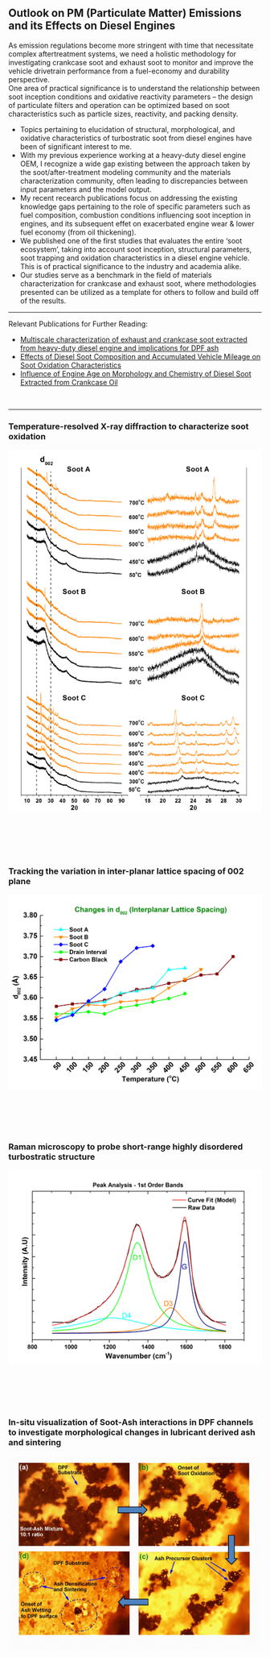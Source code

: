 ## Outlook on PM (Particulate Matter) Emissions and its Effects on Diesel Engines
As emission regulations become more stringent with time that necessitate complex aftertreatment systems, we need a holistic methodology for investigating crankcase soot and exhaust soot to monitor and improve the vehicle drivetrain performance from a fuel-economy and durability perspective. <br> 
One area of practical significance is to understand the relationship between soot inception conditions and oxidative reactivity parameters – the design of particulate filters and operation can be optimized based on soot characteristics such as particle sizes, reactivity, and packing density. <br> 
- Topics pertaining to elucidation of structural, morphological, and oxidative characteristics of turbostratic soot from diesel engines have been of significant interest to me.<br>
- With my previous experience working at a heavy-duty diesel engine OEM, I recognize a wide gap existing between the approach taken by the soot/after-treatment modeling community and the materials characterization community, often leading to discrepancies between input parameters and the model output. <br>
- My recent recearch publications focus on addressing the existing knowledge gaps pertaining to the role of specific parameters such as fuel composition, combustion conditions influencing soot inception in engines, and its subsequent effet on exacerbated engine wear & lower fuel economy (from oil thickening).<br> 
- We published one of the first studies that evaluates the entire ‘soot ecosystem’, taking into account soot inception, structural parameters, soot trapping and oxidation characteristics in a diesel engine vehicle. This is of practical significance to the industry and academia alike. <br> 
- Our studies serve as a benchmark in the field of materials characterization for crankcase and exhaust soot, where methodologies presented can be utilized as a template for others to follow and build off of the results. <br>

---

Relevant Publications for Further Reading:<br>
- [Multiscale characterization of exhaust and crankcase soot extracted from heavy-duty diesel engine and implications for DPF ash](https://doi.org/10.1016/j.fuel.2020.118878)
- [Effects of Diesel Soot Composition and Accumulated Vehicle Mileage on Soot Oxidation Characteristics](https://doi.org/10.1021/acs.energyfuels.6b01304)
- [Influence of Engine Age on Morphology and Chemistry of Diesel Soot Extracted from Crankcase Oil](https://doi.org/10.1021/acs.energyfuels.5b02512)

<br>

---
### Temperature-resolved X-ray diffraction to characterize soot oxidation<br>
<img src="images/Diesel9.png?raw=true"/>

<br><br>
---

### Tracking the variation in inter-planar lattice spacing of 002 plane <br>
<img src="images/Diesel11.png?raw=true"/>

<br><br>
---

### Raman microscopy to probe short-range highly disordered turbostratic structure <br>
<img src="images/Diesel8.jpg?raw=true"/>

<br><br>
---

### In-situ visualization of Soot-Ash interactions in DPF channels to investigate morphological changes in lubricant derived ash and sintering <br>
<img src="images/Diesel7.jpg?raw=true"/>

<br><br>
---
